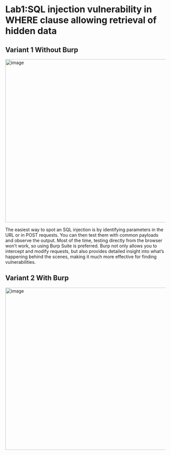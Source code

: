 # Lab1:SQL injection vulnerability in WHERE clause allowing retrieval of hidden data


## Variant 1 Without Burp
<img width="1038" height="513" alt="image" src="https://github.com/user-attachments/assets/36b6796b-8b05-4fa7-b39a-49feab966551" />

The easiest way to spot an SQL injection is by identifying parameters in the URL or in POST requests. You can then test them with common payloads and observe the output. Most of the time, testing directly from the browser won’t work, so using Burp Suite is preferred. Burp not only allows you to intercept and modify requests, but also provides detailed insight into what’s happening behind the scenes, making it much more effective for finding vulnerabilities.

## Variant 2 With Burp

<img width="1043" height="510" alt="image" src="https://github.com/user-attachments/assets/5a3ce6b7-b3b1-4cd0-9831-3b7bed2e7ece" />

